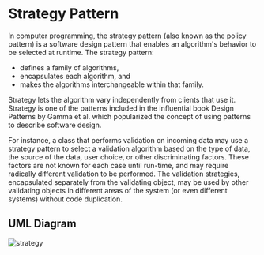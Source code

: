 # Strategy Pattern

In computer programming, the strategy pattern (also known as the policy pattern) is a software 
design pattern that enables an algorithm's behavior to be selected at runtime. The strategy pattern:

- defines a family of algorithms,
- encapsulates each algorithm, and
- makes the algorithms interchangeable within that family.

Strategy lets the algorithm vary independently from clients that use it. Strategy is one of the patterns
included in the influential book Design Patterns by Gamma et al. which popularized the concept of using
patterns to describe software design.

For instance, a class that performs validation on incoming data may use a strategy pattern to select a 
validation algorithm based on the type of data, the source of the data, user choice, or other discriminating 
factors. These factors are not known for each case until run-time, and may require radically different 
validation to be performed. The validation strategies, encapsulated separately from the validating object,
may be used by other validating objects in different areas of the system (or even different systems) without 
code duplication.

## UML Diagram

![strategy](http://www.dofactory.com/images/diagrams/net/strategy.gif)